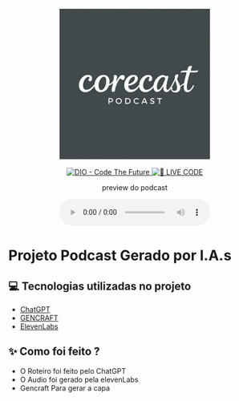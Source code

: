 <p align="center">
<img 
    src="./assets/image1_0.jpg"
    width="300"
/>
</p>

<p align="center">
<a href="https://dio.me/">
    <img 
        src="https://img.shields.io/badge/DIO-Code_The_Future-28DA77?logo=youtube" 
        alt="DIO - Code The Future">
</a>
<a href="https://dio.me/">
<img 
    src="https://img.shields.io/badge/🔴_LIVE_CODE-FF5E72" 
    alt="🔴 LIVE CODE">
</a>
</p>

<p align="center">
    preview do podcast
</p>

<div align="center">
    <audio src="output/podcast_editado.MP3" controls title="Podcast editado"></audio>
</div>

# Projeto Podcast Gerado por I.A.s


## 💻 Tecnologias utilizadas no projeto

- [ChatGPT](https://chat.openai.com/) 
- [GENCRAFT](https://gencraft.com/generate)
- [ElevenLabs](https://beta.elevenlabs.io/)

## ✨ Como foi feito ?

- O Roteiro foi feito pelo ChatGPT
- O Audio foi gerado pela elevenLabs
- Gencraft Para gerar a capa




